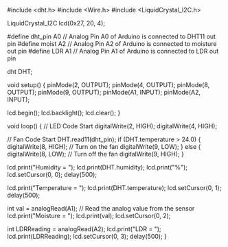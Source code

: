 #include <dht.h>
#include <Wire.h>
#include <LiquidCrystal_I2C.h>

LiquidCrystal_I2C lcd(0x27, 20, 4);

#define dht_pin A0  // Analog Pin A0 of Arduino is connected to DHT11 out pin
#define moist A2      // Analog Pin A2 of Arduino is connected to moisture out pin
#define LDR A1        // Analog Pin A1 of Arduino is connected to LDR out pin

dht DHT;

void setup()
{
  pinMode(2, OUTPUT);
  pinMode(4, OUTPUT);
  pinMode(8, OUTPUT);
  pinMode(9, OUTPUT);
  pinMode(A1, INPUT);
  pinMode(A2, INPUT);

  lcd.begin();
  lcd.backlight();
  lcd.clear();
}

void loop()
{
  // LED Code Start
  digitalWrite(2, HIGH);
  digitalWrite(4, HIGH);

  // Fan Code Start
  DHT.read11(dht_pin);
  if (DHT.temperature > 24.0)
  {
    digitalWrite(8, HIGH); // Turn on the fan
    digitalWrite(9, LOW);
  }
  else
  {
    digitalWrite(8, LOW); // Turn off the fan
    digitalWrite(9, HIGH);
  }

  lcd.print("Humidity = ");
  lcd.print(DHT.humidity);
  lcd.print("%");
  lcd.setCursor(0, 0);
  delay(500);

  lcd.print("Temperature = ");
  lcd.print(DHT.temperature);
  lcd.setCursor(0, 1);
  delay(500);

  int val = analogRead(A1); // Read the analog value from the sensor
  lcd.print("Moisture = ");
  lcd.print(val);
  lcd.setCursor(0, 2);

  int LDRReading = analogRead(A2);
  lcd.print("LDR = ");
  lcd.print(LDRReading);
  lcd.setCursor(0, 3);
  delay(500);
}
